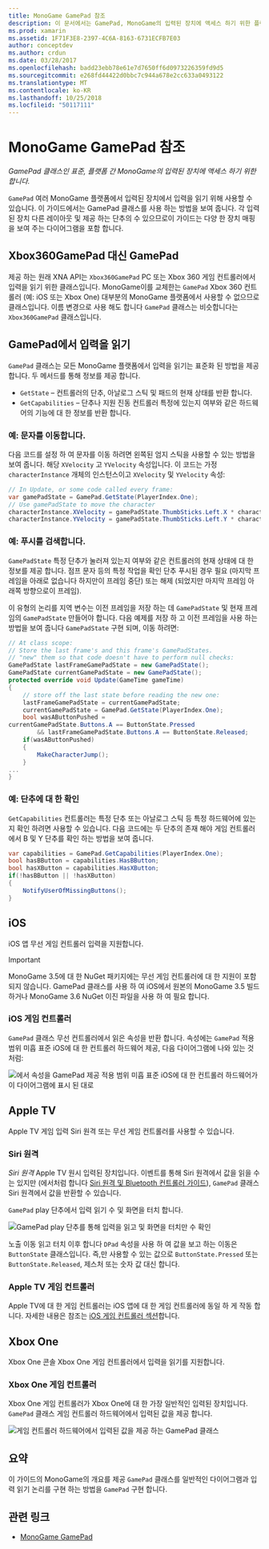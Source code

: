 ```yaml
---
title: MonoGame GamePad 참조
description: 이 문서에서는 GamePad, MonoGame의 입력된 장치에 액세스 하기 위한 플랫폼 간 클래스를 설명 합니다. gamepad에서 입력을 읽는 방법에 설명 하 고 예제 코드를 제공 합니다.
ms.prod: xamarin
ms.assetid: 1F71F3E8-2397-4C6A-8163-6731ECFB7E03
author: conceptdev
ms.author: crdun
ms.date: 03/28/2017
ms.openlocfilehash: badd23ebb78e61e7d7650ff6d0973226359fd9d5
ms.sourcegitcommit: e268fd44422d0bbc7c944a678e2cc633a0493122
ms.translationtype: MT
ms.contentlocale: ko-KR
ms.lasthandoff: 10/25/2018
ms.locfileid: "50117111"
---
```

# <a name="monogame-gamepad-reference"></a>MonoGame GamePad 참조

_GamePad 클래스인 표준, 플랫폼 간 MonoGame의 입력된 장치에 액세스 하기 위한 합니다._

`GamePad` 여러 MonoGame 플랫폼에서 입력된 장치에서 입력을 읽기 위해 사용할 수 있습니다. 이 가이드에서는 GamePad 클래스를 사용 하는 방법을 보여 줍니다. 각 입력된 장치 다른 레이아웃 및 제공 하는 단추의 수 있으므로이 가이드는 다양 한 장치 매핑을 보여 주는 다이어그램을 포함 합니다.

## <a name="gamepad-as-a-replacement-for-xbox360gamepad"></a>Xbox360GamePad 대신 GamePad

제공 하는 원래 XNA API는 `Xbox360GamePad` PC 또는 Xbox 360 게임 컨트롤러에서 입력을 읽기 위한 클래스입니다. MonoGame이를 교체한는 `GamePad` Xbox 360 컨트롤러 (예: iOS 또는 Xbox One) 대부분의 MonoGame 플랫폼에서 사용할 수 없으므로 클래스입니다. 이름 변경으로 사용 해도 합니다 `GamePad` 클래스는 비슷합니다는 `Xbox360GamePad` 클래스입니다.

## <a name="reading-input-from-gamepad"></a>GamePad에서 입력을 읽기

`GamePad` 클래스는 모든 MonoGame 플랫폼에서 입력을 읽기는 표준화 된 방법을 제공 합니다. 두 메서드를 통해 정보를 제공 합니다.

- `GetState` – 컨트롤러의 단추, 아날로그 스틱 및 패드의 현재 상태를 반환 합니다.
- `GetCapabilities` – 단추나 지원 진동 컨트롤러 특정에 있는지 여부와 같은 하드웨어의 기능에 대 한 정보를 반환 합니다.

### <a name="example-moving-a-character"></a>예: 문자를 이동합니다.

다음 코드를 설정 하 여 문자를 이동 하려면 왼쪽된 엄지 스틱을 사용할 수 있는 방법을 보여 줍니다. 해당 `XVelocity` 고 `YVelocity` 속성입니다. 이 코드는 가정 `characterInstance` 개체의 인스턴스이고 `XVelocity` 및 `YVelocity` 속성:

```csharp
// In Update, or some code called every frame:
var gamePadState = GamePad.GetState(PlayerIndex.One);
// Use gamePadState to move the character
characterInstance.XVelocity = gamePadState.ThumbSticks.Left.X * characterInstance.MaxSpeed;
characterInstance.YVelocity = gamePadState.ThumbSticks.Left.Y * characterInstance.MaxSpeed;
```

### <a name="example-detecting-pushes"></a>예: 푸시를 검색합니다.

`GamePadState` 특정 단추가 눌러져 있는지 여부와 같은 컨트롤러의 현재 상태에 대 한 정보를 제공 합니다. 점프 문자 등의 특정 작업을 확인 단추 푸시된 경우 필요 (마지막 프레임을 아래로 없습니다 하지만이 프레임 중단) 또는 해제 (되었지만 마지막 프레임 아래쪽 방향으로이 프레임). 

이 유형의 논리를 지역 변수는 이전 프레임을 저장 하는 데 `GamePadState` 및 현재 프레임의 `GamePadState` 만들어야 합니다. 다음 예제를 저장 하 고 이전 프레임을 사용 하는 방법을 보여 줍니다 `GamePadState` 구현 되며, 이동 하려면:

```csharp
// At class scope:
// Store the last frame's and this frame's GamePadStates.
// "new" them so that code doesn't have to perform null checks:
GamePadState lastFrameGamePadState = new GamePadState();
GamePadState currentGamePadState = new GamePadState();
protected override void Update(GameTime gameTime)
{
    // store off the last state before reading the new one:
    lastFrameGamePadState = currentGamePadState;
    currentGamePadState = GamePad.GetState(PlayerIndex.One);
    bool wasAButtonPushed = 
currentGamePadState.Buttons.A == ButtonState.Pressed
        && lastFrameGamePadState.Buttons.A == ButtonState.Released;
    if(wasAButtonPushed)
    {
        MakeCharacterJump();
    }
...
}
```

### <a name="example-checking-for-buttons"></a>예: 단추에 대 한 확인

`GetCapabilities` 컨트롤러는 특정 단추 또는 아날로그 스틱 등 특정 하드웨어에 있는지 확인 하려면 사용할 수 있습니다. 다음 코드에는 두 단추의 존재 해야 게임 컨트롤러에서 B 및 Y 단추를 확인 하는 방법을 보여 줍니다.

```csharp
var capabilities = GamePad.GetCapabilities(PlayerIndex.One);
bool hasBButton = capabilities.HasBButton;
bool hasXButton = capabilities.HasXButton;
if(!hasBButton || !hasXButton)
{
    NotifyUserOfMissingButtons();
}
```

## <a name="ios"></a>iOS

iOS 앱 무선 게임 컨트롤러 입력을 지원합니다.

> [!IMPORTANT]
> MonoGame 3.5에 대 한 NuGet 패키지에는 무선 게임 컨트롤러에 대 한 지원이 포함 되지 않습니다. GamePad 클래스를 사용 하 여 iOS에서 원본의 MonoGame 3.5 빌드하거나 MonoGame 3.6 NuGet 이진 파일을 사용 하 여 필요 합니다. 

### <a name="ios-game-controller"></a>iOS 게임 컨트롤러

`GamePad` 클래스 무선 컨트롤러에서 읽은 속성을 반환 합니다. 속성에는 `GamePad` 적용 범위 미흡 표준 iOS에 대 한 컨트롤러 하드웨어 제공, 다음 다이어그램에 나와 있는 것 처럼:

![](input-images/image1.png "에서 속성을 GamePad 제공 적용 범위 미흡 표준 iOS에 대 한 컨트롤러 하드웨어가이 다이어그램에 표시 된 대로")

## <a name="apple-tv"></a>Apple TV

Apple TV 게임 입력 Siri 원격 또는 무선 게임 컨트롤러를 사용할 수 있습니다.

### <a name="siri-remote"></a>Siri 원격

*Siri 원격* Apple TV 원시 입력된 장치입니다. 이벤트를 통해 Siri 원격에서 값을 읽을 수는 있지만 (에서처럼 합니다 [Siri 원격 및 Bluetooth 컨트롤러 가이드](~/ios/tvos/platform/remote-bluetooth.md)), `GamePad` 클래스 Siri 원격에서 값을 반환할 수 있습니다.

`GamePad` play 단추에서 입력 읽기 수 및 화면을 터치 합니다. 

![](input-images/image2.png "GamePad play 단추를 통해 입력을 읽고 및 화면을 터치만 수 확인")

노출 이동 읽고 터치 이후 합니다 `DPad` 속성을 사용 하 여 값을 보고 하는 이동은 `ButtonState` 클래스입니다. 즉,만 사용할 수 있는 값으로 `ButtonState.Pressed` 또는 `ButtonState.Released`, 제스처 또는 숫자 값 대신 합니다.

### <a name="apple-tv-game-controller"></a>Apple TV 게임 컨트롤러

Apple TV에 대 한 게임 컨트롤러는 iOS 앱에 대 한 게임 컨트롤러에 동일 하 게 작동 합니다. 자세한 내용은 참조는 [iOS 게임 컨트롤러 섹션](#iOS_Game_Controller)합니다. 

## <a name="xbox-one"></a>Xbox One

Xbox One 콘솔 Xbox One 게임 컨트롤러에서 입력을 읽기를 지원합니다.

### <a name="xbox-one-game-controller"></a>Xbox One 게임 컨트롤러

Xbox One 게임 컨트롤러가 Xbox One에 대 한 가장 일반적인 입력된 장치입니다. `GamePad` 클래스 게임 컨트롤러 하드웨어에서 입력된 값을 제공 합니다.

![](input-images/image3.png "게임 컨트롤러 하드웨어에서 입력된 값을 제공 하는 GamePad 클래스")

## <a name="summary"></a>요약

이 가이드의 MonoGame의 개요를 제공 `GamePad` 클래스를 일반적인 다이어그램과 입력 읽기 논리를 구현 하는 방법을 `GamePad` 구현 합니다.

## <a name="related-links"></a>관련 링크

- [MonoGame GamePad](http://www.monogame.net/documentation/?page=T_Microsoft_Xna_Framework_Input_GamePad)
